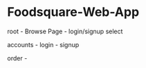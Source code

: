# Foodsquare-Web-App

root
	- Browse Page
	- login/signup select

accounts
	- login
	- signup

order
	-		